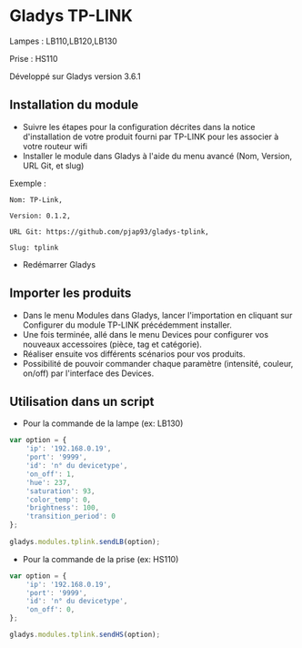 ﻿# Gladys TP-LINK 

Lampes : LB110,LB120,LB130

Prise  : HS110

Développé sur Gladys version 3.6.1

## Installation du module

- Suivre les étapes pour la configuration décrites dans la notice d'installation de votre produit fourni par TP-LINK pour les associer à votre routeur wifi
- Installer le module dans Gladys à l'aide du menu avancé (Nom, Version, URL Git, et slug) 

Exemple : 

    Nom: TP-Link,
	
    Version: 0.1.2,
	
    URL Git: https://github.com/pjap93/gladys-tplink,
	
    Slug: tplink
    
-	Redémarrer Gladys

## Importer les produits

- Dans le menu Modules dans Gladys, lancer l'importation en cliquant sur Configurer du module TP-LINK précédemment installer.
- Une fois terminée, allé dans le menu Devices pour configurer vos nouveaux accessoires (pièce, tag et catégorie).
- Réaliser ensuite vos différents scénarios pour vos produits.
- Possibilité de pouvoir commander chaque paramètre (intensité, couleur, on/off) par l'interface des Devices.

## Utilisation dans un script

- Pour la commande de la lampe (ex: LB130)
```javascript
var option = {
    'ip': '192.168.0.19',
    'port': '9999',
    'id': 'n° du devicetype',
    'on_off': 1,
    'hue': 237,
    'saturation': 93,
    'color_temp': 0,
    'brightness': 100,
    'transition_period': 0
};
 
gladys.modules.tplink.sendLB(option);
```

- Pour la commande de la prise (ex: HS110)
```javascript
var option = {
    'ip': '192.168.0.19',
    'port': '9999',
    'id': 'n° du devicetype',
    'on_off': 0,
};

gladys.modules.tplink.sendHS(option);
```
